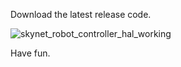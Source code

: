 Download the latest release code. 


![skynet_robot_controller_hal_working](https://user-images.githubusercontent.com/44880102/98651777-aaf7a900-2308-11eb-948c-1f5c3b445564.png)


Have fun.

